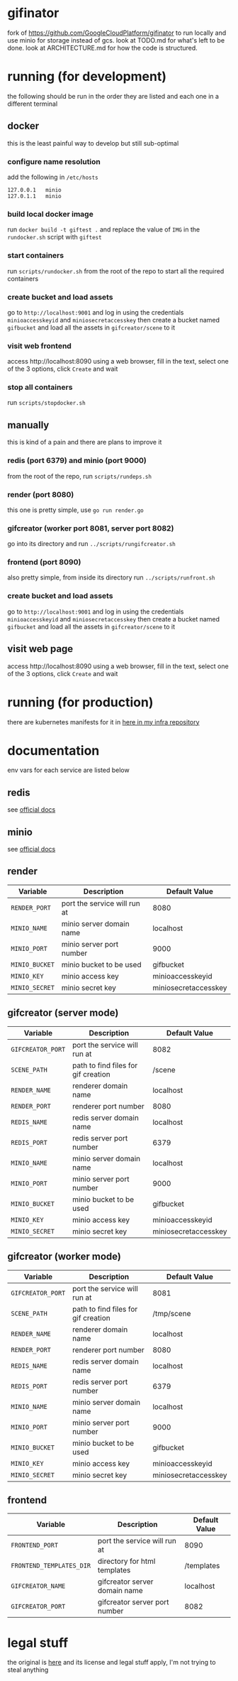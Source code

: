 # gifinator

fork of https://github.com/GoogleCloudPlatform/gifinator to run locally and use minio for storage instead of gcs.
look at TODO.md for what's left to be done.
look at ARCHITECTURE.md for how the code is structured.

# running (for development)
the following should be run in the order they are listed and each one in a different terminal

## docker
this is the least painful way to develop but still sub-optimal

### configure name resolution
add the following in `/etc/hosts`
```
127.0.0.1   minio
127.0.1.1   minio
```

### build local docker image
run `docker build -t giftest .` and replace the value of `IMG` in the `rundocker.sh` script with `giftest`

### start containers
run `scripts/rundocker.sh` from the root of the repo to start all the required containers

### create bucket and load assets
go to `http://localhost:9001` and log in using the credentials `minioaccesskeyid` and `miniosecretaccesskey` then create a bucket named `gifbucket` and load all the assets in `gifcreator/scene` to it

### visit web frontend
access http://localhost:8090 using a web browser, fill in the text, select one of the 3 options, click `Create` and wait

### stop all containers
run `scripts/stopdocker.sh`

## manually
this is kind of a pain and there are plans to improve it

### redis (port 6379) and minio (port 9000)
from the root of the repo, run `scripts/rundeps.sh`

### render (port 8080)
this one is pretty simple, use `go run render.go`

### gifcreator (worker port 8081, server port 8082)
go into its directory and run `../scripts/rungifcreator.sh`

### frontend (port 8090)
also pretty simple, from inside its directory run `../scripts/runfront.sh`

### create bucket and load assets
go to `http://localhost:9001` and log in using the credentials `minioaccesskeyid` and `miniosecretaccesskey` then create a bucket named `gifbucket` and load all the assets in `gifcreator/scene` to it

## visit web page
access http://localhost:8090 using a web browser, fill in the text, select one of the 3 options, click `Create` and wait

# running (for production)
there are kubernetes manifests for it in [here in my infra repository](https://gitlab.com/insanitywholesale/infra/-/tree/master/kube/manifests/gifinator)

# documentation
env vars for each service are listed below

## redis
see [official docs](https://github.com/librenms/docker/blob/263c47e895850e6c7a4cafedd73fadd43b870711/doc/docker/environment-variables.md)

## minio
see [official docs](https://github.com/minio/minio/tree/9171d6ef651a852b48f39f828c3d01e30fbf4e9c/docs/config)

## render
| Variable       | Description                  | Default Value        |
|----------------|------------------------------|----------------------|
| `RENDER_PORT`  | port the service will run at | 8080                 |
| `MINIO_NAME`   | minio server domain name     | localhost            |
| `MINIO_PORT`   | minio server port number     | 9000                 |
| `MINIO_BUCKET` | minio bucket to be used      | gifbucket            |
| `MINIO_KEY`    | minio access key             | minioaccesskeyid     |
| `MINIO_SECRET` | minio secret key             | miniosecretaccesskey |

## gifcreator (server mode)
| Variable          | Description                         | Default Value        |
|-------------------|-------------------------------------|----------------------|
| `GIFCREATOR_PORT` | port the service will run at        | 8082                 |
| `SCENE_PATH`      | path to find files for gif creation | /scene               |
| `RENDER_NAME`     | renderer domain name                | localhost            |
| `RENDER_PORT`     | renderer port number                | 8080                 |
| `REDIS_NAME`      | redis server domain name            | localhost            |
| `REDIS_PORT`      | redis server port number            | 6379                 |
| `MINIO_NAME`      | minio server domain name            | localhost            |
| `MINIO_PORT`      | minio server port number            | 9000                 |
| `MINIO_BUCKET`    | minio bucket to be used             | gifbucket            |
| `MINIO_KEY`       | minio access key                    | minioaccesskeyid     |
| `MINIO_SECRET`    | minio secret key                    | miniosecretaccesskey |

## gifcreator (worker mode)
| Variable          | Description                         | Default Value        |
|-------------------|-------------------------------------|----------------------|
| `GIFCREATOR_PORT` | port the service will run at        | 8081                 |
| `SCENE_PATH`      | path to find files for gif creation | /tmp/scene           |
| `RENDER_NAME`     | renderer domain name                | localhost            |
| `RENDER_PORT`     | renderer port number                | 8080                 |
| `REDIS_NAME`      | redis server domain name            | localhost            |
| `REDIS_PORT`      | redis server port number            | 6379                 |
| `MINIO_NAME`      | minio server domain name            | localhost            |
| `MINIO_PORT`      | minio server port number            | 9000                 |
| `MINIO_BUCKET`    | minio bucket to be used             | gifbucket            |
| `MINIO_KEY`       | minio access key                    | minioaccesskeyid     |
| `MINIO_SECRET`    | minio secret key                    | miniosecretaccesskey |

## frontend
| Variable                 | Description                   | Default Value
|--------------------------|-------------------------------|--------------------
| `FRONTEND_PORT`          | port the service will run at  | 8090
| `FRONTEND_TEMPLATES_DIR` | directory for html templates  | /templates
| `GIFCREATOR_NAME`        | gifcreator server domain name | localhost
| `GIFCREATOR_PORT`        | gifcreator server port number | 8082

# legal stuff
the original is [here](https://github.com/GoogleCloudPlatform/gifinator) and its license and legal stuff apply, I'm not trying to steal anything
